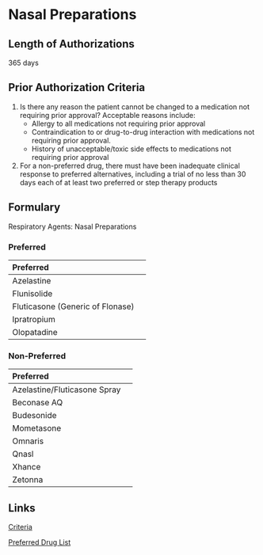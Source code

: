 # Nasal Preparations

## Length of Authorizations

365 days

## Prior Authorization Criteria

1.  Is there any reason the patient cannot be changed to a medication not requiring prior approval? Acceptable reasons include:
    -   Allergy to all medications not requiring prior approval
    -   Contraindication to or drug-to-drug interaction with medications not requiring prior approval.
    -   History of unacceptable/toxic side effects to medications not requiring prior approval
2.  For a non-preferred drug, there must have been inadequate clinical response to preferred alternatives, including a trial of no less than 30 days each of at least two preferred or step therapy products

## Formulary

Respiratory Agents: Nasal Preparations

### Preferred

| Preferred                        |      |
| :------------------------------- | ---: |
| Azelastine                       |      |
| Flunisolide                      |      |
| Fluticasone (Generic of Flonase) |      |
| Ipratropium                      |      |
| Olopatadine                      |      |

### Non-Preferred

| Preferred                    |      |
| :--------------------------- | ---: |
| Azelastine/Fluticasone Spray |      |
| Beconase AQ                  |      |
| Budesonide                   |      |
| Mometasone                   |      |
| Omnaris                      |      |
| Qnasl                        |      |
| Xhance                       |      |
| Zetonna                      |      |

## Links

[Criteria](https://pharmacy.medicaid.ohio.gov/sites/default/files/20220415_UPDL_Criteria_FINAL_.pdf#page=95)

[Preferred Drug List](https://pharmacy.medicaid.ohio.gov/sites/default/files/20220701_UPDL_FINAL.pdf#page=31)
